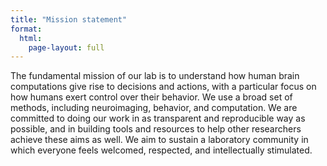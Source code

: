 ```yaml
---
title: "Mission statement"
format:
  html:
    page-layout: full
---
```


The fundamental mission of our lab is to understand how human brain
computations give rise to decisions and actions, with a particular focus
on how humans exert control over their behavior. We use a broad set of methods,
including neuroimaging, behavior, and computation. We are committed to
doing our work in as transparent and reproducible way as possible, and
in building tools and resources to help other researchers achieve these
aims as well. We aim to
sustain a laboratory community in which everyone feels welcomed,
respected, and intellectually stimulated. 
